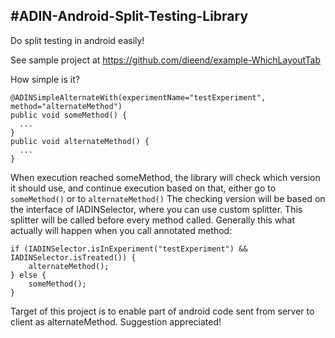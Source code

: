 #ADIN-Android-Split-Testing-Library
---------
Do split testing in android easily!

See sample project at https://github.com/dieend/example-WhichLayoutTab

How simple is it?
```
@ADINSimpleAlternateWith(experimentName="testExperiment", method="alternateMethod")
public void someMethod() {
  ...
}
public void alternateMethod() {
  ...
}
```

When execution reached someMethod, the library will check which version it should use, and continue execution based on that,  either go to `someMethod()` or to `alternateMethod()`
The checking version will be based on the interface of IADINSelector, where you can use custom splitter. This splitter will be called before every method called. Generally this what actually will happen when you call annotated method:
```
if (IADINSelector.isInExperiment("testExperiment") && IADINSelector.isTreated()) {
	alternateMethod();
} else {
	someMethod();
}
```


Target of this project is to enable part of android code sent from server to client as alternateMethod.
Suggestion appreciated!
